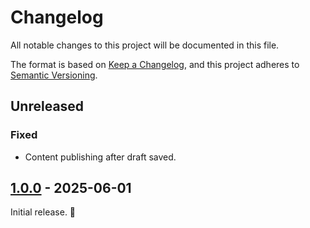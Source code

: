 # Changelog

All notable changes to this project will be documented in this file.

The format is based on [Keep a Changelog](https://keepachangelog.com/en/1.0.0/),
and this project adheres to [Semantic Versioning](https://semver.org/spec/v2.0.0.html).

## Unreleased

### Fixed

- Content publishing after draft saved.

## [1.0.0] - 2025-06-01

Initial release. 🚀

[unreleased]: https://github.com/Krakenar/Krakenar/compare/v1.0.0...HEAD
[1.0.0]: https://github.com/Krakenar/Krakenar/compare/v0.1.0...v1.0.0
[0.1.0]: https://github.com/Krakenar/Krakenar/releases/tag/v0.1.0

